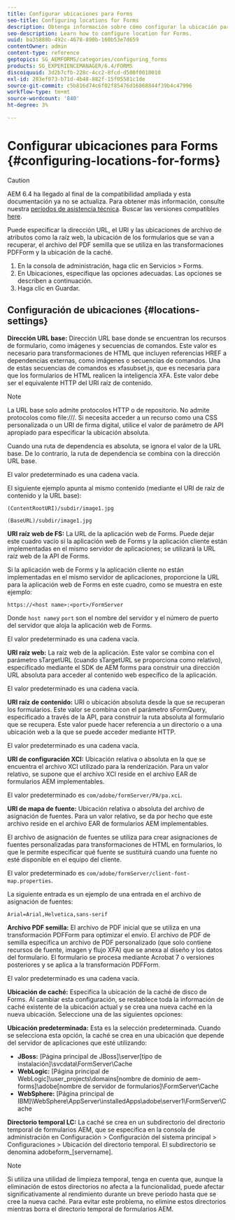 ```yaml
---
title: Configurar ubicaciones para Forms
seo-title: Configuring locations for Forms
description: Obtenga información sobre cómo configurar la ubicación para Forms.
seo-description: Learn how to configure location for Forms.
uuid: ba35888b-492c-4678-890b-160b53e7d659
contentOwner: admin
content-type: reference
geptopics: SG_AEMFORMS/categories/configuring_forms
products: SG_EXPERIENCEMANAGER/6.4/FORMS
discoiquuid: 3d2b7cfb-228c-4cc2-8fcd-d500f0010010
exl-id: 283ef073-b71d-4b48-882f-15f05581c1de
source-git-commit: c5b816d74c6f02f85476d16868844f39b4c47996
workflow-type: tm+mt
source-wordcount: '840'
ht-degree: 3%

---
```


# Configurar ubicaciones para Forms {#configuring-locations-for-forms}

>[!CAUTION]
>
>AEM 6.4 ha llegado al final de la compatibilidad ampliada y esta documentación ya no se actualiza. Para obtener más información, consulte nuestra [períodos de asistencia técnica](https://helpx.adobe.com/es/support/programs/eol-matrix.html). Buscar las versiones compatibles [here](https://experienceleague.adobe.com/docs/).

Puede especificar la dirección URL, el URI y las ubicaciones de archivo de atributos como la raíz web, la ubicación de los formularios que se van a recuperar, el archivo del PDF semilla que se utiliza en las transformaciones PDFForm y la ubicación de la caché.

1. En la consola de administración, haga clic en Servicios > Forms.
1. En Ubicaciones, especifique las opciones adecuadas. Las opciones se describen a continuación.
1. Haga clic en Guardar.

## Configuración de ubicaciones {#locations-settings}

**Dirección URL base:** Dirección URL base donde se encuentran los recursos de formulario, como imágenes y secuencias de comandos. Este valor es necesario para transformaciones de HTML que incluyen referencias HREF a dependencias externas, como imágenes o secuencias de comandos. Una de estas secuencias de comandos es xfasubset.js, que es necesaria para que los formularios de HTML realicen la inteligencia XFA. Este valor debe ser el equivalente HTTP del URI raíz de contenido.

>[!NOTE]
>
>La URL base solo admite protocolos HTTP o de repositorio. No admite protocolos como file:///. Si necesita acceder a un recurso como una CSS personalizada o un URI de firma digital, utilice el valor de parámetro de API apropiado para especificar la ubicación absoluta.

Cuando una ruta de dependencia es absoluta, se ignora el valor de la URL base. De lo contrario, la ruta de dependencia se combina con la dirección URL base.

El valor predeterminado es una cadena vacía.

El siguiente ejemplo apunta al mismo contenido (mediante el URI de raíz de contenido y la URL base):

`(ContentRootURI)/subdir/image1.jpg`

`(BaseURL)/subdir/image1.jpg`

**URI raíz web de FS:** La URL de la aplicación web de Forms. Puede dejar este cuadro vacío si la aplicación web de Forms y la aplicación cliente están implementadas en el mismo servidor de aplicaciones; se utilizará la URL raíz web de la API de Forms.

Si la aplicación web de Forms y la aplicación cliente no están implementadas en el mismo servidor de aplicaciones, proporcione la URL para la aplicación web de Forms en este cuadro, como se muestra en este ejemplo:

`https://<host name>:<port>/FormServer`

Donde `host name`y `port` son el nombre del servidor y el número de puerto del servidor que aloja la aplicación web de Forms.

El valor predeterminado es una cadena vacía.

**URI raíz web:** La raíz web de la aplicación. Este valor se combina con el parámetro sTargetURL (cuando sTargetURL se proporciona como relativo), especificado mediante el SDK de AEM forms para construir una dirección URL absoluta para acceder al contenido web específico de la aplicación.

El valor predeterminado es una cadena vacía.

**URI raíz de contenido:** URI o ubicación absoluta desde la que se recuperan los formularios. Este valor se combina con el parámetro sFormQuery, especificado a través de la API, para construir la ruta absoluta al formulario que se recupera. Este valor puede hacer referencia a un directorio o a una ubicación web a la que se puede acceder mediante HTTP.

El valor predeterminado es una cadena vacía.

**URI de configuración XCI:** Ubicación relativa o absoluta en la que se encuentra el archivo XCI utilizado para la renderización. Para un valor relativo, se supone que el archivo XCI reside en el archivo EAR de formularios AEM implementables.

El valor predeterminado es `com/adobe/formServer/PA/pa.xci`.

**URI de mapa de fuente:** Ubicación relativa o absoluta del archivo de asignación de fuentes. Para un valor relativo, se da por hecho que este archivo reside en el archivo EAR de formularios AEM implementables.

El archivo de asignación de fuentes se utiliza para crear asignaciones de fuentes personalizadas para transformaciones de HTML en formularios, lo que le permite especificar qué fuente se sustituirá cuando una fuente no esté disponible en el equipo del cliente.

El valor predeterminado es `com/adobe/formServer/client-font-map.properties`.

La siguiente entrada es un ejemplo de una entrada en el archivo de asignación de fuentes:

`Arial=Arial,Helvetica,sans-serif`

**Archivo PDF semilla:** El archivo de PDF inicial que se utiliza en una transformación PDFForm para optimizar el envío. El archivo de PDF de semilla especifica un archivo de PDF personalizado (que solo contiene recursos de fuente, imagen y flujo XFA) que se anexa al diseño y los datos del formulario. El formulario se procesa mediante Acrobat 7 o versiones posteriores y se aplica a la transformación PDFForm.

El valor predeterminado es una cadena vacía.

**Ubicación de caché:** Especifica la ubicación de la caché de disco de Forms. Al cambiar esta configuración, se restablece toda la información de caché existente de la ubicación actual y se crea una nueva caché en la nueva ubicación. Seleccione una de las siguientes opciones:

**Ubicación predeterminada:** Esta es la selección predeterminada. Cuando se selecciona esta opción, la caché se crea en una ubicación que depende del servidor de aplicaciones que esté utilizando:

* **JBoss:** [Página principal de JBoss]\server\[tipo de instalación]\svcdata\FormServer\Cache
* **WebLogic:** [Página principal de WebLogic]\user_projects\domains\[nombre de dominio de aem-forms]\adobe\[nombre de servidor de formularios]\FormServer\Cache
* **WebSphere:** [Página principal de IBM]\WebSphere\AppServer\installedApps\adobe\server1\FormServer\Cache

**Directorio temporal LC:** La caché se crea en un subdirectorio del directorio temporal de formularios AEM, que se especifica en la consola de administración en Configuración > Configuración del sistema principal > Configuraciones > Ubicación del directorio temporal. El subdirectorio se denomina adobeform_[servername].

>[!NOTE]
>
>Si utiliza una utilidad de limpieza temporal, tenga en cuenta que, aunque la eliminación de estos directorios no afecta a la funcionalidad, puede afectar significativamente al rendimiento durante un breve periodo hasta que se cree la nueva caché. Para evitar este problema, no elimine estos directorios mientras borra el directorio temporal de formularios AEM.
